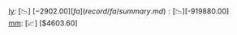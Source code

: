 [ly](record/ly/summary.md): [📉] [$-2902.00]  
[fa](record/fa/summary.md): [📉] [$-919880.00]  
[mm](record/mm/summary.md): [📈] [$4603.60]  
